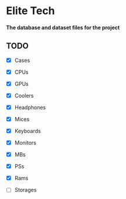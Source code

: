 # Elite Tech
#### The database and dataset files for the project


## TODO
- [x] Cases
- [x] CPUs
- [x] GPUs
- [x] Coolers
- [x] Headphones
- [x] Mices
- [x] Keyboards
- [x] Monitors
- [x] MBs
- [x] PSs
- [x] Rams
- [ ] Storages

